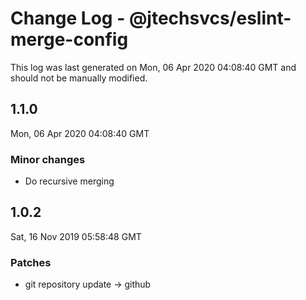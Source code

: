 # Change Log - @jtechsvcs/eslint-merge-config

This log was last generated on Mon, 06 Apr 2020 04:08:40 GMT and should not be manually modified.

## 1.1.0
Mon, 06 Apr 2020 04:08:40 GMT

### Minor changes

- Do recursive merging

## 1.0.2
Sat, 16 Nov 2019 05:58:48 GMT

### Patches

- git repository update -> github

